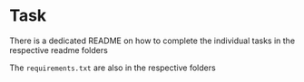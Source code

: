 # Task 

There is a dedicated README on how to complete the individual tasks in the respective readme folders

The `requirements.txt` are also in the respective folders